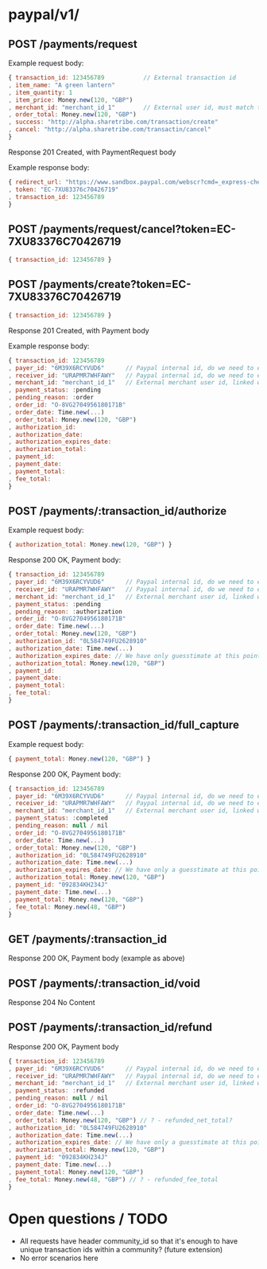 
# paypal/v1/

## POST /payments/request

Example request body:

```js
{ transaction_id: 123456789           // External transaction id
, item_name: "A green lantern"
, item_quantity: 1
, item_price: Money.new(120, "GBP")
, merchant_id: "merchant_id_1"        // External user id, must match to an existing paypal account
, order_total: Money.new(120, "GBP")
, success: "http://alpha.sharetribe.com/transaction/create"
, cancel: "http://alpha.sharetribe.com/transactin/cancel"
}
```

Response 201 Created, with PaymentRequest body

Example response body:

```js
{ redirect_url: "https://www.sandbox.paypal.com/webscr?cmd=_express-checkout&token=EC-7XU83376C70426719&useraction=commit"
, token: "EC-7XU83376c70426719"
, transaction_id: 123456789
}
```

## POST /payments/request/cancel?token=EC-7XU83376C70426719

```js
{ transaction_id: 123456789 }
```

## POST /payments/create?token=EC-7XU83376C70426719

```js
{ transaction_id: 123456789 }
```

Response 201 Created, with Payment body

Example response body:

```js
{ transaction_id: 123456789
, payer_id: "6M39X6RCYVUD6"      // Paypal internal id, do we need to expose it?
, receiver_id: "URAPMR7WHFAWY"   // Paypal internal id, do we need to expose it?
, merchant_id: "merchant_id_1"   // External merchant user id, linked with the receiver_id
, payment_status: :pending
, pending_reason: :order
, order_id: "O-8VG2704956180171B"
, order_date: Time.new(...)
, order_total: Money.new(120, "GBP")
, authorization_id:
, authorization_date:
, authorization_expires_date:
, authorization_total:
, payment_id:
, payment_date:
, payment_total:
, fee_total:
}
```

## POST /payments/:transaction_id/authorize

Example request body:

```js
{ authorization_total: Money.new(120, "GBP") }
```

Response 200 OK, Payment body:

```js
{ transaction_id: 123456789
, payer_id: "6M39X6RCYVUD6"      // Paypal internal id, do we need to expose it?
, receiver_id: "URAPMR7WHFAWY"   // Paypal internal id, do we need to expose it?
, merchant_id: "merchant_id_1"   // External merchant user id, linked with the receiver_id
, payment_status: :pending
, pending_reason: :authorization
, order_id: "O-8VG2704956180171B"
, order_date: Time.new(...)
, order_total: Money.new(120, "GBP")
, authorization_id: "0L584749FU2628910"
, authorization_date: Time.new(...)
, authorization_expires_date: // We have only guesstimate at this point, should we return it even if it changes later?
, authorization_total: Money.new(120, "GBP")
, payment_id:
, payment_date:
, payment_total:
, fee_total:
}
```


## POST /payments/:transaction_id/full_capture

Example request body:

```js
{ payment_total: Money.new(120, "GBP") }
```

Response 200 OK, Payment body:

```js
{ transaction_id: 123456789
, payer_id: "6M39X6RCYVUD6"      // Paypal internal id, do we need to expose it?
, receiver_id: "URAPMR7WHFAWY"   // Paypal internal id, do we need to expose it?
, merchant_id: "merchant_id_1"   // External merchant user id, linked with the receiver_id
, payment_status: :completed
, pending_reason: null / nil
, order_id: "O-8VG2704956180171B"
, order_date: Time.new(...)
, order_total: Money.new(120, "GBP")
, authorization_id: "0L584749FU2628910"
, authorization_date: Time.new(...)
, authorization_expires_date: // We have only a guesstimate at this point, should we return it even if it changes later?
, authorization_total: Money.new(120, "GBP")
, payment_id: "092834KH234J"
, payment_date: Time.new(...)
, payment_total: Money.new(120, "GBP")
, fee_total: Money.new(48, "GBP")
}
```

## GET /payments/:transaction_id

Response 200 OK, Payment body (example as above)


## POST /payments/:transaction_id/void

Response 204 No Content


## POST /payments/:transaction_id/refund

Response 200 OK, Payment body

```js
{ transaction_id: 123456789
, payer_id: "6M39X6RCYVUD6"      // Paypal internal id, do we need to expose it?
, receiver_id: "URAPMR7WHFAWY"   // Paypal internal id, do we need to expose it?
, merchant_id: "merchant_id_1"   // External merchant user id, linked with the receiver_id
, payment_status: :refunded
, pending_reason: null / nil
, order_id: "O-8VG2704956180171B"
, order_date: Time.new(...)
, order_total: Money.new(120, "GBP") // ? - refunded_net_total?
, authorization_id: "0L584749FU2628910"
, authorization_date: Time.new(...)
, authorization_expires_date: // We have only a guesstimate at this point, should we return it even if it changes later?
, authorization_total: Money.new(120, "GBP")
, payment_id: "092834KH234J"
, payment_date: Time.new(...)
, payment_total: Money.new(120, "GBP")
, fee_total: Money.new(48, "GBP") // ? - refunded_fee_total
}
```

# Open questions / TODO

* All requests have header community_id so that it's enough to have unique transaction ids within a community? (future extension)
* No error scenarios here
